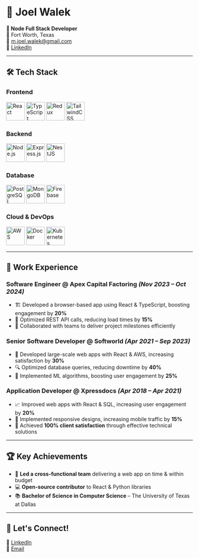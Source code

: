# 📌 Joel Walek  
**🚀 Node Full Stack Developer**  
📍 Fort Worth, Texas  
📧 [m.joel.walek@gmail.com](mailto:m.joel.walek@gmail.com)  
🔗 [LinkedIn](https://www.linkedin.com/in/joel-walek-3ba759337/)  

---

## 🛠 Tech Stack  

### **Frontend**  
<img src="https://img.shields.io/badge/-React-61DAFB?logo=react&logoColor=white&style=flat-square" alt="React" style="height:50px;"/>   <img src="https://img.shields.io/badge/-TypeScript-3178C6?logo=typescript&logoColor=white&style=flat-square" alt="TypeScript" style="height:50px;"/>   <img src="https://img.shields.io/badge/-Redux-764ABC?logo=redux&logoColor=white&style=flat-square" alt="Redux" style="height:50px;"/>   <img src="https://img.shields.io/badge/-TailwindCSS-06B6D4?logo=tailwindcss&logoColor=white&style=flat-square" alt="TailwindCSS" style="height:50px;"/>

### **Backend**  
<img src="https://img.shields.io/badge/-Node.js-339933?logo=node.js&logoColor=white&style=flat-square" alt="Node.js" style="height:50px;"/>   <img src="https://img.shields.io/badge/-Express.js-000000?logo=express&logoColor=white&style=flat-square" alt="Express.js" style="height:50px;"/>   <img src="https://img.shields.io/badge/-NestJS-E0234E?logo=nestjs&logoColor=white&style=flat-square" alt="NestJS" style="height:50px;"/>  

### **Database**  
<img src="https://img.shields.io/badge/-PostgreSQL-336791?logo=postgresql&logoColor=white&style=flat-square" alt="PostgreSQL" style="height:50px;"/>   <img src="https://img.shields.io/badge/-MongoDB-47A248?logo=mongodb&logoColor=white&style=flat-square" alt="MongoDB" style="height:50px;"/>   <img src="https://img.shields.io/badge/-Firebase-FFCA28?logo=firebase&logoColor=white&style=flat-square" alt="Firebase" style="height:50px;"/> 

### **Cloud & DevOps**  
<img src="https://img.shields.io/badge/-AWS-FF9900?logo=amazonaws&logoColor=white&style=flat-square" alt="AWS" style="height:50px;"/>   <img src="https://img.shields.io/badge/-Docker-2496ED?logo=docker&logoColor=white&style=flat-square" alt="Docker" style="height:50px;"/>   <img src="https://img.shields.io/badge/-Kubernetes-326CE5?logo=kubernetes&logoColor=white&style=flat-square" alt="Kubernetes" style="height:50px;"/>

---

## 💼 Work Experience  

### **Software Engineer @ Apex Capital Factoring** *(Nov 2023 – Oct 2024)*  
- 🏗 Developed a browser-based app using React & TypeScript, boosting engagement by **20%**  
- 🚀 Optimized REST API calls, reducing load times by **15%**  
- 🤝 Collaborated with teams to deliver project milestones efficiently  

### **Senior Software Developer @ Softworld** *(Apr 2021 – Sep 2023)*  
- 🎯 Developed large-scale web apps with React & AWS, increasing satisfaction by **30%**  
- 🔍 Optimized database queries, reducing downtime by **40%**  
- 🧠 Implemented ML algorithms, boosting user engagement by **25%**  

### **Application Developer @ Xpressdocs** *(Apr 2018 – Apr 2021)*  
- 📈 Improved web apps with React & SQL, increasing user engagement by **20%**  
- 📱 Implemented responsive designs, increasing mobile traffic by **15%**  
- 🌟 Achieved **100% client satisfaction** through effective technical solutions  

---

## 🏆 Key Achievements  
- 🏅 **Led a cross-functional team** delivering a web app on time & within budget  
- 💻 **Open-source contributor** to React & Python libraries  
- 📚 **Bachelor of Science in Computer Science** – The University of Texas at Dallas  

---

## 🚀 Let's Connect!  
💼 [LinkedIn](https://www.linkedin.com/in/joel-walek-3ba759337/)  
📧 [Email](mailto:m.joel.walek@gmail.com)  
